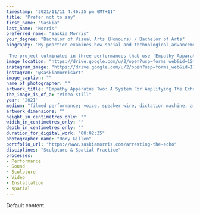 ```yaml
---
timestamp: "2021/11/11 4:46:35 pm GMT+11"
title: "Prefer not to say"
first_name: "Saskia"
last_name: "Morris"
preferred_name: "Saskia Morris"
your_degree: "Bachelor of Visual Arts (Honours) / Bachelor of Arts"
biography: "My practice examines how social and technological advancements distort and amplify our sense of self and our place in society. Accordingly, my Honours research responds to the loss of the proximate and the physical as an underlying condition of the pandemic. To do this, I worked with reproduction apparatuses that record and reposition the voice as a political tool that can be used to enact dismissed rituals.
 
 The project culminated in three performances that use 'Empathy Apparatuses' to extend my capacity to approach and make space for incomprehensibility. Although the research was motivated by the loss of my grandmother and the inability to mourn her passing, this body of work ultimately addresses loss as more than the death of a family member. Instead, it considers how we learn to sit with loss during the cultural turn towards disembodiment and within the Anthropocene, which views our current epoch as one deeply implicated in oscillating extremes in social change and extinction events."
image_location: "https://drive.google.com/u/2/open?usp=forms_web&id=1SfJYmytrhM_NiKgVwg6KSIVTpL9vBSHv"
instagram_image: "https://drive.google.com/u/2/open?usp=forms_web&id=1T9al2rauzExA-su_hI3juzy_ISuK7ERp"
instagram: "@saskiamorrisart"
image_caption: ""
name_of_photographer: ""
artwork_title: "Empathy Apparatus Two: A System For Amplifying The Echo"
the_image_is_of_a: "Video still"
year: "2021"
medium: "filmed performance; voice, speaker wire, dictation machine, amplifier, speakers, calico, cotton"
artwork_dimensions: ""
height_in_centimetres_only: ""
width_in_centimetres_only: ""
depth_in_centimetres_only: ""
duration_for_digital_work: "00:02:35"
photographer_name: "Rory Gillen"
portfolio_url: "https://www.saskiamorris.com/arresting-the-echo"
disciplines: "Sculpture & Spatial Practice"
processes:
- Performance
- Sound
- Sculpture
- Video
- Installation
- spatial
---
```


Default content